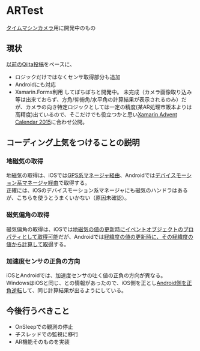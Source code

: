 # ARTest
[タイムマシンカメラ](http://gugen.jp/entry2015/076)用に開発中のもの

## 現状

[以前のQiita投稿](http://qiita.com/kochizufan/items/16bc7524105a5e4617be)をベースに、
* ロジックだけではなくセンサ取得部分も追加
* Androidにも対応
* Xamarin.Forms利用
してぼちぼちと開発中。
未完成（カメラ画像取り込み等は出来ておらず、方角/仰俯角/水平角の計算結果が表示されるのみ）だが、カメラの向き特定ロジックとしては一定の精度(某AR処理市販本よりは高精度)出ているので、そこだけでも役立つかと思い[Xamarin Advent Calendar 2015](http://qiita.com/advent-calendar/2015/xamarin)に合わせ公開。

## コーディング上気をつけることの説明

### 地磁気の取得
地磁気の取得は、iOSでは[GPS系マネージャ経由](https://github.com/tilemapjp/ARTest/blob/advent2015/iOS/GeoLocator_iOS.cs#L50-L66)、Androidでは[デバイスモーション系マネージャ経由](https://github.com/tilemapjp/ARTest/blob/advent2015/Droid/GeoLocator_Android.cs#L81-L89)で取得する。  
正確には、iOSのデバイスモーション系マネージャにも磁気のハンドラはあるが、こちらを使うとうまくいかない（原因未確認）。

### 磁気偏角の取得
磁気偏角の取得は、iOSでは[地磁気の値の更新時にイベントオブジェクトのプロパティとして取得可能](https://github.com/tilemapjp/ARTest/blob/advent2015/iOS/GeoLocator_iOS.cs#L63)だが、Androidでは[経緯度の値の更新時に、その経緯度の値から計算して取得](https://github.com/tilemapjp/ARTest/blob/advent2015/Droid/GeoLocator_Android.cs#L52-L63)する。

### 加速度センサの正負の方向
iOSとAndroidでは、加速度センサの吐く値の正負の方向が異なる。  
WindowsはiOSと同じ、との情報があったので、iOS側を正とし[Android側を正負逆転](https://github.com/tilemapjp/ARTest/blob/advent2015/Droid/GeoLocator_Android.cs#L73-L79)して、同じ計算結果が出るようにしている。

## 今後行うべきこと

* OnSleepでの観測の停止
* 子スレッドでの監視に移行
* AR機能そのものを実装
